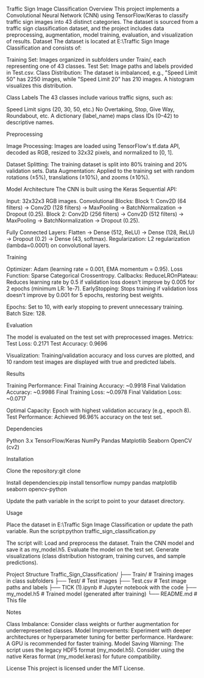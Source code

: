 Traffic Sign Image Classification
Overview
This project implements a Convolutional Neural Network (CNN) using TensorFlow/Keras to classify traffic sign images into 43 distinct categories. The dataset is sourced from a traffic sign classification dataset, and the project includes data preprocessing, augmentation, model training, evaluation, and visualization of results.
Dataset
The dataset is located at E:\\Traffic Sign Image Classification and consists of:

Training Set: Images organized in subfolders under Train/, each representing one of 43 classes.
Test Set: Image paths and labels provided in Test.csv.
Class Distribution: The dataset is imbalanced, e.g., "Speed Limit 50" has 2250 images, while "Speed Limit 20" has 210 images. A histogram visualizes this distribution.

Class Labels
The 43 classes include various traffic signs, such as:

Speed Limit signs (20, 30, 50, etc.)
No Overtaking, Stop, Give Way, Roundabout, etc.
A dictionary (label_name) maps class IDs (0–42) to descriptive names.

Preprocessing

Image Processing:
Images are loaded using TensorFlow's tf.data API, decoded as RGB, resized to 32x32 pixels, and normalized to [0, 1].


Dataset Splitting: The training dataset is split into 80% training and 20% validation sets.
Data Augmentation: Applied to the training set with random rotations (±5%), translations (±10%), and zooms (±10%).

Model Architecture
The CNN is built using the Keras Sequential API:

Input: 32x32x3 RGB images.
Convolutional Blocks:
Block 1: Conv2D (64 filters) → Conv2D (128 filters) → MaxPooling → BatchNormalization → Dropout (0.25).
Block 2: Conv2D (256 filters) → Conv2D (512 filters) → MaxPooling → BatchNormalization → Dropout (0.25).


Fully Connected Layers: Flatten → Dense (512, ReLU) → Dense (128, ReLU) → Dropout (0.2) → Dense (43, softmax).
Regularization: L2 regularization (lambda=0.0001) on convolutional layers.

Training

Optimizer: Adam (learning rate = 0.001, EMA momentum = 0.95).
Loss Function: Sparse Categorical Crossentropy.
Callbacks:
ReduceLROnPlateau: Reduces learning rate by 0.5 if validation loss doesn't improve by 0.005 for 2 epochs (minimum LR: 1e-7).
EarlyStopping: Stops training if validation loss doesn't improve by 0.001 for 5 epochs, restoring best weights.


Epochs: Set to 10, with early stopping to prevent unnecessary training.
Batch Size: 128.

Evaluation

The model is evaluated on the test set with preprocessed images.
Metrics:
Test Loss: 0.2171
Test Accuracy: 0.9696


Visualization: Training/validation accuracy and loss curves are plotted, and 10 random test images are displayed with true and predicted labels.

Results

Training Performance:
Final Training Accuracy: ~0.9918
Final Validation Accuracy: ~0.9986
Final Training Loss: ~0.0978
Final Validation Loss: ~0.0717


Optimal Capacity: Epoch with highest validation accuracy (e.g., epoch 8).
Test Performance: Achieved 96.96% accuracy on the test set.

Dependencies

Python 3.x
TensorFlow/Keras
NumPy
Pandas
Matplotlib
Seaborn
OpenCV (cv2)

Installation

Clone the repository:git clone <repository-url>


Install dependencies:pip install tensorflow numpy pandas matplotlib seaborn opencv-python


Update the path variable in the script to point to your dataset directory.

Usage

Place the dataset in E:\\Traffic Sign Image Classification or update the path variable.
Run the script:python traffic_sign_classification.py


The script will:
Load and preprocess the dataset.
Train the CNN model and save it as my_model.h5.
Evaluate the model on the test set.
Generate visualizations (class distribution histogram, training curves, and sample predictions).



Project Structure
Traffic_Sign_Classification/
├── Train/                    # Training images in class subfolders
├── Test/                     # Test images
├── Test.csv                  # Test image paths and labels
├── TICK (1).ipynb           # Jupyter notebook with the code
├── my_model.h5              # Trained model (generated after training)
└── README.md                # This file

Notes

Class Imbalance: Consider class weights or further augmentation for underrepresented classes.
Model Improvements: Experiment with deeper architectures or hyperparameter tuning for better performance.
Hardware: A GPU is recommended for faster training.
Model Saving Warning: The script uses the legacy HDF5 format (my_model.h5). Consider using the native Keras format (my_model.keras) for future compatibility.

License
This project is licensed under the MIT License.
